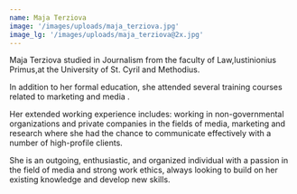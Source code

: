 ```yaml
---
name: Maja Terziova
image: '/images/uploads/maja_terziova.jpg'
image_lg: '/images/uploads/maja_terziova@2x.jpg'
---
```


Maja Terziova studied in Journalism from the faculty of Law,Iustinionius Primus,at the University of St. Cyril and Methodius.

In addition to her formal education, she attended several training courses related to marketing and media .

Her extended working experience includes: working in non-governmental organizations and private companies in the fields of media, marketing and research where she had the chance to communicate effectively with a number of high-profile clients.

She is an outgoing, enthusiastic, and organized individual with a passion in the field of media and strong work ethics, always looking to build on her existing knowledge and develop new skills. 
